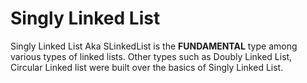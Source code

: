 # Singly Linked List

Singly Linked List Aka SLinkedList is the **FUNDAMENTAL** type among various types of linked lists.
Other types such as Doubly Linked List, Circular Linked list were built over the basics of Singly Linked List.
